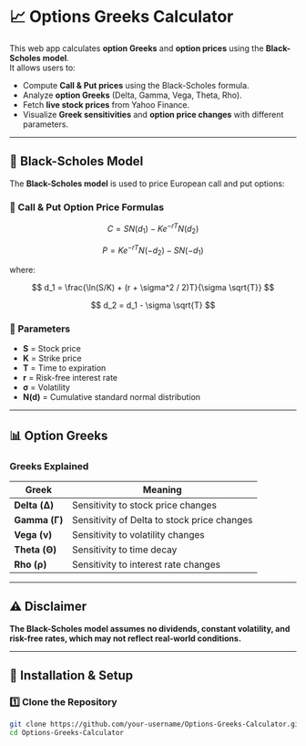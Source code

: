 # 📈 Options Greeks Calculator

This web app calculates **option Greeks** and **option prices** using the **Black-Scholes model**.  
It allows users to:
- Compute **Call & Put prices** using the Black-Scholes formula.
- Analyze **option Greeks** (Delta, Gamma, Vega, Theta, Rho).
- Fetch **live stock prices** from Yahoo Finance.
- Visualize **Greek sensitivities** and **option price changes** with different parameters.

---

## 📖 **Black-Scholes Model**
The **Black-Scholes model** is used to price European call and put options:

### **📌 Call & Put Option Price Formulas**
$$
C = S N(d_1) - K e^{-rT} N(d_2)
$$

$$
P = K e^{-rT} N(-d_2) - S N(-d_1)
$$

where:

$$
d_1 = \frac{\ln(S/K) + (r + \sigma^2 / 2)T}{\sigma \sqrt{T}}
$$

$$
d_2 = d_1 - \sigma \sqrt{T}
$$


### **📌 Parameters**
- **S** = Stock price  
- **K** = Strike price  
- **T** = Time to expiration  
- **r** = Risk-free interest rate  
- **σ** = Volatility  
- **N(d)** = Cumulative standard normal distribution  

---

## 📊 **Option Greeks**
### **Greeks Explained**
| Greek | Meaning |
|--------|----------|
| **Delta (Δ)** | Sensitivity to stock price changes |
| **Gamma (Γ)** | Sensitivity of Delta to stock price changes |
| **Vega (ν)** | Sensitivity to volatility changes |
| **Theta (Θ)** | Sensitivity to time decay |
| **Rho (ρ)** | Sensitivity to interest rate changes |

---


## ⚠️ Disclaimer

**The Black-Scholes model assumes no dividends, constant volatility, and risk-free rates, which may not reflect real-world conditions.**

---

## 🚀 **Installation & Setup**
### **1️⃣ Clone the Repository**
```bash
git clone https://github.com/your-username/Options-Greeks-Calculator.git
cd Options-Greeks-Calculator
